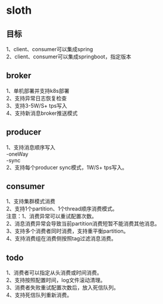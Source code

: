 # sloth

## 目标
1、client、consumer可以集成spring   
2、client、consumer可以集成springboot，指定版本

## broker
1、单机部署并支持k8s部署  
2、支持异常日志恢复检查  
3、支持3-5W/S+ tps写入  
4、支持新消息broker推送模式

## producer
1、支持消息顺序写入  
-oneWay  
-sync  
2、支持每个producer sync模式，1W/S+ tps写入。  

## consumer
1、支持集群模式消费  
2、支持1个partition、1个thread顺序消费模式。  
   注意：1、消费异常可以重试配置次数。  
        2、消息消费异常会导致当前partition消费短暂不能消费其他消息。  
3、支持多个消费者同时消费，支持重平衡partition。  
4、支持消费组在消费侧按照tag过滤消息消费。

## todo  
1、消费者可以指定从头消费或时间消费。  
2、支持按照配置时间，log文件滚动清理。  
3、消费者失败重试配置次数后，放入死信队列。  
4、支持死信队列重新消费。
